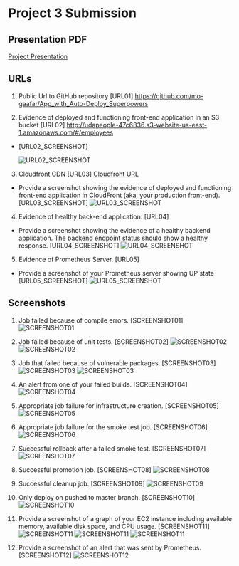 # Project 3 Submission

## Presentation PDF

[Project Presentation](Presentation.pdf)

## URLs

1. Public Url to GitHub repository [URL01]
<https://github.com/mo-gaafar/App_with_Auto-Deploy_Superpowers>

2. Evidence of deployed and functioning front-end application in an S3 bucket [URL02] 
<http://udapeople-47c6836.s3-website-us-east-1.amazonaws.com/#/employees>

- [URL02_SCREENSHOT]

    ![URL02_SCREENSHOT](screenshots/URL02_SCREENSHOT.png)

3. Cloudfront CDN [URL03] [Cloudfront URL](https://du2suqh3yregj.cloudfront.net/)

- Provide a screenshot showing the evidence of deployed and functioning front-end application in CloudFront (aka, your production front-end). [URL03_SCREENSHOT]
    ![URL03_SCREENSHOT](screenshots/URL03_SCREENSHOT.png)

4. Evidence of healthy back-end application. [URL04]

- Provide a screenshot showing the evidence of a healthy backend application. The backend endpoint status should show a healthy response. [URL04_SCREENSHOT]
![URL04_SCREENSHOT](screenshots/URL04_SCREENSHOT.png)

5. Evidence of Prometheus Server. [URL05]

- Provide a screenshot of your Prometheus server showing UP state [URL05_SCREENSHOT]
![URL05_SCREENSHOT](screenshots/URL05_SCREENSHOT.png)

## Screenshots

1. Job failed because of compile errors. [SCREENSHOT01]
![SCREENSHOT01](screenshots/SCREENSHOT01.png)

2. Job failed because of unit tests. [SCREENSHOT02]
![SCREENSHOT02](screenshots/SCREENSHOT02A.png)
![SCREENSHOT02](screenshots/SCREENSHOT02B.png)

3. Job that failed because of vulnerable packages. [SCREENSHOT03]
![SCREENSHOT03](screenshots/SCREENSHOT03A.png)
![SCREENSHOT03](screenshots/SCREENSHOT03B.png)

4. An alert from one of your failed builds. [SCREENSHOT04]
![SCREENSHOT04](screenshots/SCREENSHOT04.png)

5. Appropriate job failure for infrastructure creation. [SCREENSHOT05]
![SCREENSHOT05](screenshots/SCREENSHOT05.png)

6. Appropriate job failure for the smoke test job. [SCREENSHOT06]
![SCREENSHOT06](screenshots/SCREENSHOT06.png)

7. Successful rollback after a failed smoke test. [SCREENSHOT07]
![SCREENSHOT07](screenshots/SCREENSHOT07.png)

8. Successful promotion job. [SCREENSHOT08]
![SCREENSHOT08](screenshots/SCREENSHOT08.png)

9. Successful cleanup job. [SCREENSHOT09]
![SCREENSHOT09](screenshots/SCREENSHOT09.png)

10. Only deploy on pushed to master branch. [SCREENSHOT10]
![SCREENSHOT10](screenshots/SCREENSHOT10.png)

11. Provide a screenshot of a graph of your EC2 instance including available memory, available disk space, and CPU usage. [SCREENSHOT11]
![SCREENSHOT11](screenshots/SCREENSHOT11A.png)
![SCREENSHOT11](screenshots/SCREENSHOT11B.png)
![SCREENSHOT11](screenshots/SCREENSHOT11C.png)

12. Provide a screenshot of an alert that was sent by Prometheus. [SCREENSHOT12]
![SCREENSHOT12](screenshots/SCREENSHOT12.png)

